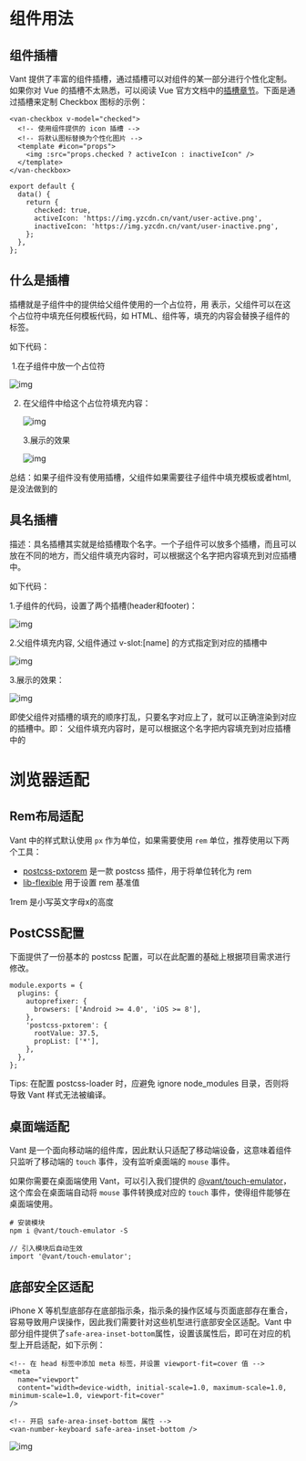 # 组件用法

## 组件插槽

Vant 提供了丰富的组件插槽，通过插槽可以对组件的某一部分进行个性化定制。如果你对 Vue 的插槽不太熟悉，可以阅读 Vue 官方文档中的[插槽章节](https://cn.vuejs.org/v2/guide/components-slots.html)。下面是通过插槽来定制 Checkbox 图标的示例：

```vue
<van-checkbox v-model="checked">
  <!-- 使用组件提供的 icon 插槽 -->
  <!-- 将默认图标替换为个性化图片 -->
  <template #icon="props">
    <img :src="props.checked ? activeIcon : inactiveIcon" />
  </template>
</van-checkbox>
```

```vue
export default {
  data() {
    return {
      checked: true,
      activeIcon: 'https://img.yzcdn.cn/vant/user-active.png',
      inactiveIcon: 'https://img.yzcdn.cn/vant/user-inactive.png',
    };
  },
};
```

## 什么是插槽

插槽就是子组件中的提供给父组件使用的一个占位符，用<slot></slot> 表示，父组件可以在这个占位符中填充任何模板代码，如 HTML、组件等，填充的内容会替换子组件的<slot></slot>标签。

如下代码：

​	1.在子组件中放一个占位符

![img](https://img2018.cnblogs.com/blog/763517/201909/763517-20190916170732606-2033821368.png)

 2. 在父组件中给这个占位符填充内容：

    ![img](https://img2018.cnblogs.com/blog/763517/201909/763517-20190916170800967-942261769.png)

    3.展示的效果

    ![img](https://img2018.cnblogs.com/blog/763517/201909/763517-20190916170907455-1883473732.png)

总结：如果子组件没有使用插槽，父组件如果需要往子组件中填充模板或者html, 是没法做到的

## 具名插槽

描述：具名插槽其实就是给插槽取个名字。一个子组件可以放多个插槽，而且可以放在不同的地方，而父组件填充内容时，可以根据这个名字把内容填充到对应插槽中。

如下代码：

1.子组件的代码，设置了两个插槽(header和footer)：

![img](https://img2018.cnblogs.com/blog/763517/201909/763517-20190916171824409-1344431453.png)

2.父组件填充内容, 父组件通过 v-slot:[name] 的方式指定到对应的插槽中

![img](https://img2018.cnblogs.com/blog/763517/201909/763517-20190916171849651-878435892.png)

3.展示的效果：

![img](https://img2018.cnblogs.com/blog/763517/201909/763517-20190916171939377-1943930047.png)

即使父组件对插槽的填充的顺序打乱，只要名字对应上了，就可以正确渲染到对应的插槽中。即： 父组件填充内容时，是可以根据这个名字把内容填充到对应插槽中的



# 浏览器适配

## Rem布局适配

Vant 中的样式默认使用 `px` 作为单位，如果需要使用 `rem` 单位，推荐使用以下两个工具：

- [postcss-pxtorem](https://github.com/cuth/postcss-pxtorem) 是一款 postcss 插件，用于将单位转化为 rem
- [lib-flexible](https://github.com/amfe/lib-flexible) 用于设置 rem 基准值

1rem 是小写英文字母x的高度



## PostCSS配置

下面提供了一份基本的 postcss 配置，可以在此配置的基础上根据项目需求进行修改。

```vue
module.exports = {
  plugins: {
    autoprefixer: {
      browsers: ['Android >= 4.0', 'iOS >= 8'],
    },
    'postcss-pxtorem': {
      rootValue: 37.5,
      propList: ['*'],
    },
  },
};
```

Tips: 在配置 postcss-loader 时，应避免 ignore node_modules 目录，否则将导致 Vant 样式无法被编译。

## 桌面端适配

Vant 是一个面向移动端的组件库，因此默认只适配了移动端设备，这意味着组件只监听了移动端的 `touch` 事件，没有监听桌面端的 `mouse` 事件。

如果你需要在桌面端使用 Vant，可以引入我们提供的 [@vant/touch-emulator](https://github.com/youzan/vant/tree/dev/packages/vant-touch-emulator)，这个库会在桌面端自动将 `mouse` 事件转换成对应的 `touch` 事件，使得组件能够在桌面端使用。

```
# 安装模块
npm i @vant/touch-emulator -S
```

```
// 引入模块后自动生效
import '@vant/touch-emulator';
```

## 底部安全区适配

iPhone X 等机型底部存在底部指示条，指示条的操作区域与页面底部存在重合，容易导致用户误操作，因此我们需要针对这些机型进行底部安全区适配。Vant 中部分组件提供了`safe-area-inset-bottom`属性，设置该属性后，即可在对应的机型上开启适配，如下示例：

```vue
<!-- 在 head 标签中添加 meta 标签，并设置 viewport-fit=cover 值 -->
<meta
  name="viewport"
  content="width=device-width, initial-scale=1.0, maximum-scale=1.0, minimum-scale=1.0, viewport-fit=cover"
/>

<!-- 开启 safe-area-inset-bottom 属性 -->
<van-number-keyboard safe-area-inset-bottom />
```

![img](https://img.yzcdn.cn/vant/safearea.png)

























